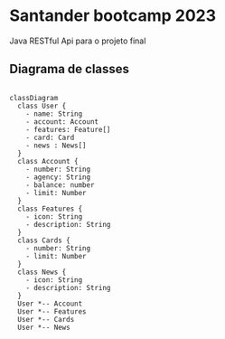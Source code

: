 # Santander bootcamp 2023
Java RESTful Api para o projeto final

## Diagrama de classes

```mermaid

classDiagram
  class User {
    - name: String
    - account: Account
    - features: Feature[]
    - card: Card
    - news : News[]
  }
  class Account {
    - number: String
    - agency: String
    - balance: number
    - limit: Number
  }
  class Features {
    - icon: String
    - description: String
  }
  class Cards {
    - number: String
    - limit: Number
  }
  class News {
    - icon: String
    - description: String
  }
  User *-- Account
  User *-- Features 
  User *-- Cards
  User *-- News
